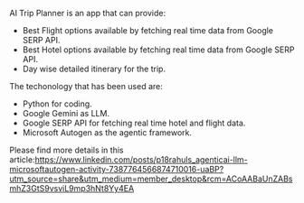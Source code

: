 AI Trip Planner is an app that can provide:
- Best Flight options available by fetching real time data from Google SERP API.
- Best Hotel options available by fetching real time data from Google SERP API.
- Day wise detailed itinerary for the trip.

The techonology that has been used are:
- Python for coding.
- Google Gemini as LLM.
- Google SERP API for fetching real time hotel and flight data.
- Microsoft Autogen as the agentic framework.

Please find more details in this article:https://www.linkedin.com/posts/p18rahuls_agenticai-llm-microsoftautogen-activity-7387764566874710016-uaBP?utm_source=share&utm_medium=member_desktop&rcm=ACoAABaUnZABsmhZ3GtS9vsviL9mp3hNt8Yy4EA
